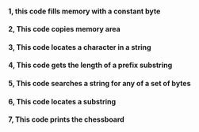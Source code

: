#### 1, this code fills memory with a constant byte
#### 2, This code copies memory area
#### 3, This code locates a character in a string
#### 4, This code gets the length of a prefix substring
#### 5, This code searches a string for any of a set of bytes
#### 6, This code locates a substring
#### 7, This code prints the chessboard
